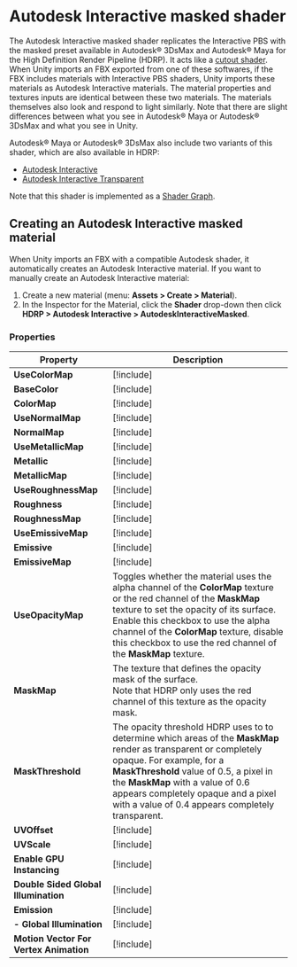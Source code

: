 # Autodesk Interactive masked shader

The Autodesk Interactive masked shader replicates the Interactive PBS with the masked preset available in Autodesk® 3DsMax and Autodesk® Maya for the High Definition Render Pipeline (HDRP). It acts like a [cutout shader](https://docs.unity3d.com/Manual/shader-TransparentCutoutFamily.html). When Unity imports an FBX exported from one of these softwares, if the FBX includes materials with Interactive PBS shaders, Unity imports these materials as Autodesk Interactive materials. The material properties and textures inputs are identical between these two materials. The materials themselves also look and respond to light similarly. Note that there are slight differences between what you see in Autodesk® Maya or Autodesk® 3DsMax and what you see in Unity.

Autodesk® Maya or Autodesk® 3DsMax also include two variants of this shader, which are also available in HDRP:

- [Autodesk Interactive](Autodesk-Interactive-Shader.md)
- [Autodesk Interactive Transparent](Autodesk-Interactive-Shader-Transparent.md)

Note that this shader is implemented as a [Shader Graph](https://docs.unity3d.com/Packages/com.unity.shadergraph@latest/index.html).

## Creating an Autodesk Interactive masked material

When Unity imports an FBX with a compatible Autodesk shader, it automatically creates an Autodesk Interactive material. If you want to manually create an Autodesk Interactive material:

1. Create a new material (menu: **Assets > Create > Material**).
2. In the Inspector for the Material, click the **Shader** drop-down then click **HDRP > Autodesk Interactive > AutodeskInteractiveMasked**.

### Properties

| **Property** | **Description** |
| -------------------------------------- | ------------------------------------------------------------ |
|**UseColorMap**|[!include[](Snippets/ShaderProperties/Autodesk-Interactive-UseColorMap.md)]|
|**BaseColor**|[!include[](Snippets/ShaderProperties/Autodesk-Interactive-BaseColor.md)]|
|**ColorMap**|[!include[](Snippets/ShaderProperties/Autodesk-Interactive-ColorMap.md)]|
|**UseNormalMap**|[!include[](Snippets/ShaderProperties/Autodesk-Interactive-UseNormalMap.md)]|
|**NormalMap**|[!include[](Snippets/ShaderProperties/Autodesk-Interactive-NormalMap.md)]|
|**UseMetallicMap**|[!include[](Snippets/ShaderProperties/Autodesk-Interactive-UseMetallicMap.md)]|
|**Metallic**|[!include[](Snippets/ShaderProperties/Autodesk-Interactive-Metallic.md)]|
|**MetallicMap**|[!include[](Snippets/ShaderProperties/Autodesk-Interactive-MetallicMap.md)]|
|**UseRoughnessMap**|[!include[](Snippets/ShaderProperties/Autodesk-Interactive-UseRoughnessMap.md)]|
|**Roughness**|[!include[](Snippets/ShaderProperties/Autodesk-Interactive-Roughness.md)]|
|**RoughnessMap**|[!include[](Snippets/ShaderProperties/Autodesk-Interactive-RoughnessMap.md)]|
|**UseEmissiveMap**|[!include[](Snippets/ShaderProperties/Autodesk-Interactive-UseEmissiveMap.md)]|
|**Emissive**|[!include[](Snippets/ShaderProperties/Autodesk-Interactive-Emissive.md)]|
|**EmissiveMap**|[!include[](Snippets/ShaderProperties/Autodesk-Interactive-EmissiveMap.md)]|
| **UseOpacityMap**                    | Toggles whether the material uses the alpha channel of the **ColorMap** texture or the red channel of the **MaskMap** texture to set the opacity of its surface. Enable this checkbox to use the alpha channel of the **ColorMap** texture, disable this checkbox to use the red channel of the **MaskMap** texture. |
| **MaskMap** | The texture that defines the opacity mask of the surface.<br/>Note that HDRP only uses the red channel of this texture as the opacity mask. |
| **MaskThreshold** |The opacity threshold HDRP uses to to determine which areas of the **MaskMap** render as transparent or completely opaque. For example, for a **MaskThreshold** value of 0.5, a pixel in the **MaskMap** with a value of 0.6 appears completely opaque and a pixel with a value of 0.4 appears completely transparent.  |
|**UVOffset**|[!include[](Snippets/ShaderProperties/Autodesk-Interactive-UVOffset.md)]|
|**UVScale**|[!include[](Snippets/ShaderProperties/Autodesk-Interactive-UVScale.md)]|
| **Enable GPU Instancing**              | [!include[](Snippets/ShaderProperties/Enable-GPU-Instancing.md)] |
| **Double Sided Global Illumination**   | [!include[](Snippets/ShaderProperties/Double-Sided-Global-Illumination.md)] |
| **Emission**                           | [!include[](Snippets/ShaderProperties/Emission.md)] |
| **- Global Illumination**              | [!include[](Snippets/ShaderProperties/Emission--Global-Illumination.md)] |
| **Motion Vector For Vertex Animation** | [!include[](Snippets/ShaderProperties/Motion-Vector-For-Vertex-Animation.md)] |